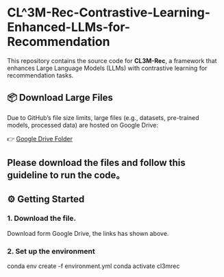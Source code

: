 # CL^3M-Rec-Contrastive-Learning-Enhanced-LLMs-for-Recommendation

This repository contains the source code for **CL3M-Rec**, a framework that enhances Large Language Models (LLMs) with contrastive learning for recommendation tasks.

## 📦 Download Large Files
Due to GitHub’s file size limits, large files (e.g., datasets, pre-trained models, processed data) are hosted on Google Drive:

👉 [Google Drive Folder](https://drive.google.com/drive/folders/1dfe2gw2L1ltcK0ogbGejtueFGDJG24cO?dmr=1&ec=wgc-drive-hero-goto)

Please download the files and follow this guideline to run the code。
---

## ⚙️ Getting Started

### 1. Download the file.
Download form Google Drive, the links has shown above.

### 2. Set up the environment
conda env create -f environment.yml
conda activate cl3mrec


